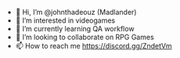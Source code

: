 - 👋 Hi, I’m @johnthadeouz (Madlander)
- 👀 I’m interested in videogames
- 🌱 I’m currently learning QA workflow
- 💞️ I’m looking to collaborate on RPG Games
- 📫 How to reach me https://discord.gg/ZndetVm


<!---
johnthadeouz/johnthadeouz is a ✨ special ✨ repository because its `README.md` (this file) appears on your GitHub profile.
You can click the Preview link to take a look at your changes.
--->
